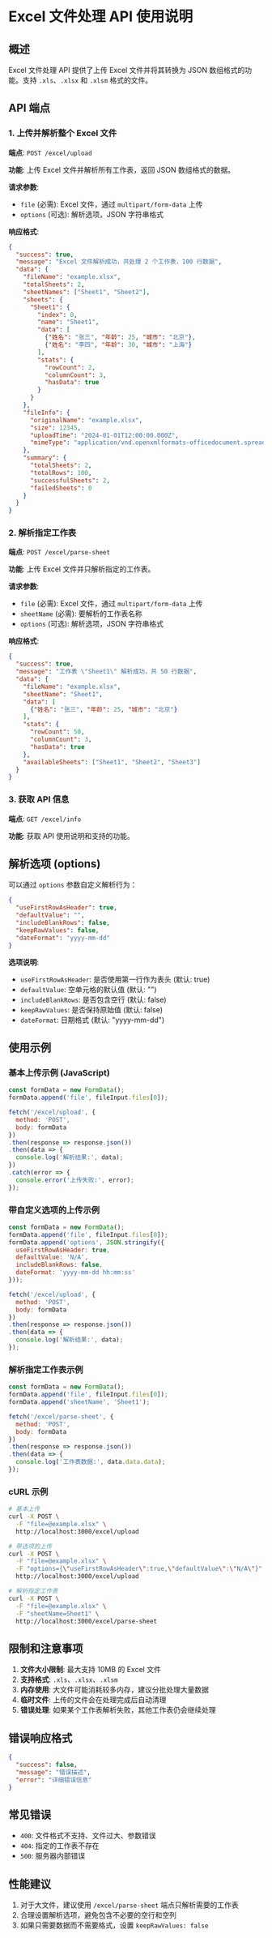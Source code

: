 # Excel 文件处理 API 使用说明

## 概述

Excel 文件处理 API 提供了上传 Excel 文件并将其转换为 JSON 数组格式的功能。支持 `.xls`、`.xlsx` 和 `.xlsm` 格式的文件。

## API 端点

### 1. 上传并解析整个 Excel 文件

**端点**: `POST /excel/upload`

**功能**: 上传 Excel 文件并解析所有工作表，返回 JSON 数组格式的数据。

**请求参数**:
- `file` (必需): Excel 文件，通过 `multipart/form-data` 上传
- `options` (可选): 解析选项，JSON 字符串格式

**响应格式**:
```json
{
  "success": true,
  "message": "Excel 文件解析成功，共处理 2 个工作表，100 行数据",
  "data": {
    "fileName": "example.xlsx",
    "totalSheets": 2,
    "sheetNames": ["Sheet1", "Sheet2"],
    "sheets": {
      "Sheet1": {
        "index": 0,
        "name": "Sheet1",
        "data": [
          {"姓名": "张三", "年龄": 25, "城市": "北京"},
          {"姓名": "李四", "年龄": 30, "城市": "上海"}
        ],
        "stats": {
          "rowCount": 2,
          "columnCount": 3,
          "hasData": true
        }
      }
    },
    "fileInfo": {
      "originalName": "example.xlsx",
      "size": 12345,
      "uploadTime": "2024-01-01T12:00:00.000Z",
      "mimeType": "application/vnd.openxmlformats-officedocument.spreadsheetml.sheet"
    },
    "summary": {
      "totalSheets": 2,
      "totalRows": 100,
      "successfulSheets": 2,
      "failedSheets": 0
    }
  }
}
```

### 2. 解析指定工作表

**端点**: `POST /excel/parse-sheet`

**功能**: 上传 Excel 文件并只解析指定的工作表。

**请求参数**:
- `file` (必需): Excel 文件，通过 `multipart/form-data` 上传
- `sheetName` (必需): 要解析的工作表名称
- `options` (可选): 解析选项，JSON 字符串格式

**响应格式**:
```json
{
  "success": true,
  "message": "工作表 \"Sheet1\" 解析成功，共 50 行数据",
  "data": {
    "fileName": "example.xlsx",
    "sheetName": "Sheet1",
    "data": [
      {"姓名": "张三", "年龄": 25, "城市": "北京"}
    ],
    "stats": {
      "rowCount": 50,
      "columnCount": 3,
      "hasData": true
    },
    "availableSheets": ["Sheet1", "Sheet2", "Sheet3"]
  }
}
```

### 3. 获取 API 信息

**端点**: `GET /excel/info`

**功能**: 获取 API 使用说明和支持的功能。

## 解析选项 (options)

可以通过 `options` 参数自定义解析行为：

```json
{
  "useFirstRowAsHeader": true,
  "defaultValue": "",
  "includeBlankRows": false,
  "keepRawValues": false,
  "dateFormat": "yyyy-mm-dd"
}
```

**选项说明**:
- `useFirstRowAsHeader`: 是否使用第一行作为表头 (默认: true)
- `defaultValue`: 空单元格的默认值 (默认: "")
- `includeBlankRows`: 是否包含空行 (默认: false)
- `keepRawValues`: 是否保持原始值 (默认: false)
- `dateFormat`: 日期格式 (默认: "yyyy-mm-dd")

## 使用示例

### 基本上传示例 (JavaScript)

```javascript
const formData = new FormData();
formData.append('file', fileInput.files[0]);

fetch('/excel/upload', {
  method: 'POST',
  body: formData
})
.then(response => response.json())
.then(data => {
  console.log('解析结果:', data);
})
.catch(error => {
  console.error('上传失败:', error);
});
```

### 带自定义选项的上传示例

```javascript
const formData = new FormData();
formData.append('file', fileInput.files[0]);
formData.append('options', JSON.stringify({
  useFirstRowAsHeader: true,
  defaultValue: 'N/A',
  includeBlankRows: false,
  dateFormat: 'yyyy-mm-dd hh:mm:ss'
}));

fetch('/excel/upload', {
  method: 'POST',
  body: formData
})
.then(response => response.json())
.then(data => {
  console.log('解析结果:', data);
});
```

### 解析指定工作表示例

```javascript
const formData = new FormData();
formData.append('file', fileInput.files[0]);
formData.append('sheetName', 'Sheet1');

fetch('/excel/parse-sheet', {
  method: 'POST',
  body: formData
})
.then(response => response.json())
.then(data => {
  console.log('工作表数据:', data.data.data);
});
```

### cURL 示例

```bash
# 基本上传
curl -X POST \
  -F "file=@example.xlsx" \
  http://localhost:3000/excel/upload

# 带选项的上传
curl -X POST \
  -F "file=@example.xlsx" \
  -F "options={\"useFirstRowAsHeader\":true,\"defaultValue\":\"N/A\"}" \
  http://localhost:3000/excel/upload

# 解析指定工作表
curl -X POST \
  -F "file=@example.xlsx" \
  -F "sheetName=Sheet1" \
  http://localhost:3000/excel/parse-sheet
```

## 限制和注意事项

1. **文件大小限制**: 最大支持 10MB 的 Excel 文件
2. **支持格式**: `.xls`、`.xlsx`、`.xlsm`
3. **内存使用**: 大文件可能消耗较多内存，建议分批处理大量数据
4. **临时文件**: 上传的文件会在处理完成后自动清理
5. **错误处理**: 如果某个工作表解析失败，其他工作表仍会继续处理

## 错误响应格式

```json
{
  "success": false,
  "message": "错误描述",
  "error": "详细错误信息"
}
```

## 常见错误

- `400`: 文件格式不支持、文件过大、参数错误
- `404`: 指定的工作表不存在
- `500`: 服务器内部错误

## 性能建议

1. 对于大文件，建议使用 `/excel/parse-sheet` 端点只解析需要的工作表
2. 合理设置解析选项，避免包含不必要的空行和空列
3. 如果只需要数据而不需要格式，设置 `keepRawValues: false`